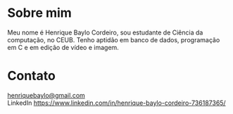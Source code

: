 # Sobre mim
Meu nome é Henrique Baylo Cordeiro, sou estudante de Ciência da computação, no CEUB. Tenho aptidão em banco de dados, programação em C e em edição de vídeo e imagem.
# Contato
henriquebaylo@gmail.com  
LinkedIn https://www.linkedin.com/in/henrique-baylo-cordeiro-736187365/
